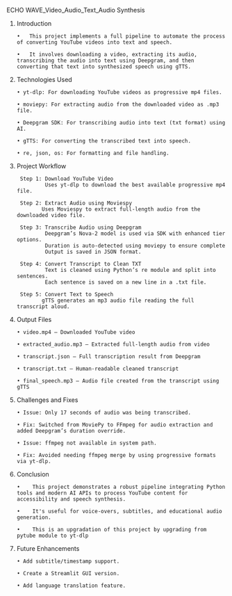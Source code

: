 ECHO WAVE_Video_Audio_Text_Audio Synthesis 
 
 1. Introduction

        •	This project implements a full pipeline to automate the process of converting YouTube videos into text and speech.

        •	It involves downloading a video, extracting its audio, transcribing the audio into text using Deepgram, and then converting that text into synthesized speech using gTTS.

2. Technologies Used
   
       • yt-dlp: For downloading YouTube videos as progressive mp4 files.
 
       • moviepy: For extracting audio from the downloaded video as .mp3 file.
  
       • Deepgram SDK: For transcribing audio into text (txt format) using AI.
  
       • gTTS: For converting the transcribed text into speech.
  
       • re, json, os: For formatting and file handling.

3. Project Workflow
   
        Step 1: Download YouTube Video
                Uses yt-dlp to download the best available progressive mp4 file.
  
        Step 2: Extract Audio using Moviespy
               Uses Moviespy to extract full-length audio from the downloaded video file.
  
        Step 3: Transcribe Audio using Deepgram
                Deepgram’s Nova-2 model is used via SDK with enhanced tier options.
                Duration is auto-detected using moviepy to ensure complete 
                Output is saved in JSON format.
  
        Step 4: Convert Transcript to Clean TXT
                Text is cleaned using Python’s re module and split into sentences.
                Each sentence is saved on a new line in a .txt file.
  
        Step 5: Convert Text to Speech
               gTTS generates an mp3 audio file reading the full transcript aloud.

4. Output Files

       • video.mp4 – Downloaded YouTube video

       • extracted_audio.mp3 – Extracted full-length audio from video

       • transcript.json – Full transcription result from Deepgram

       • transcript.txt – Human-readable cleaned transcript

       • final_speech.mp3 – Audio file created from the transcript using gTTS

5. Challenges and Fixes

       • Issue: Only 17 seconds of audio was being transcribed.

       • Fix: Switched from MoviePy to FFmpeg for audio extraction and added Deepgram’s duration override.

       • Issue: ffmpeg not available in system path.

       • Fix: Avoided needing ffmpeg merge by using progressive formats via yt-dlp.


6. Conclusion

       •	This project demonstrates a robust pipeline integrating Python tools and modern AI APIs to process YouTube content for accessibility and speech synthesis.

       •	It's useful for voice-overs, subtitles, and educational audio generation.

       •	This is an upgradation of this project by upgrading from pytube module to yt-dlp

7. Future Enhancements

       • Add subtitle/timestamp support.

       • Create a Streamlit GUI version.

       • Add language translation feature.
